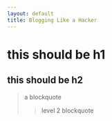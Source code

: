 ```yaml
---
layout: default
title: Blogging Like a Hacker
---
```

# this should be h1

## this should be h2

> a blockquote
> > level 2 blockquote
